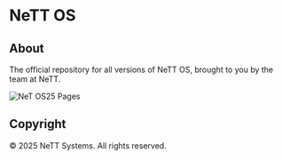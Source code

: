 # NeTT OS

## About

The official repository for all versions of NeTT OS, brought to you by the team at NeTT.

![NeT OS25 Pages](https://github.com/user-attachments/assets/ec541143-71a3-4a75-816b-353d7b25d925)


## Copyright

© 2025 NeTT Systems. All rights reserved.
